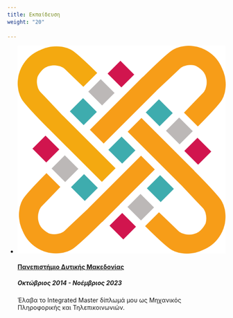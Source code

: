 ```yaml
---
title: Εκπαίδευση
weight: "20"

---
```


<ul class="timeline">

  <li class="timeline-inverted">
    <a href="https://ece.uowm.gr/" target="_blank"><img class="timeline-image lazy" src="/img/uowm-logo.png" alt="UOWM LOGO"></a>
    <div class="timeline-panel markdown">
      <div class="timeline-heading">
        <h4><a href="https://ece.uowm.gr/" target="_blank">Πανεπιστήμιο Δυτικής Μακεδονίας</a></h4>
      </div>
      <div class="timeline-body">
        <h5>Οκτώβριος 2014 - Νοέμβριος 2023</h5>
        <p>Έλαβα το Integrated Master δίπλωμά μου ως Μηχανικός Πληροφορικής και Τηλεπικοινωνιών.</p>
      </div>
    </div>
  </li>

</ul>
